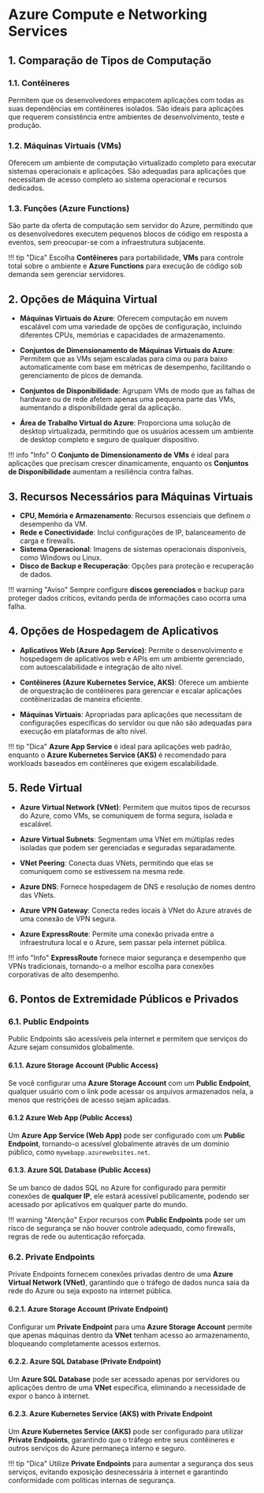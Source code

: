 # Azure Compute e Networking Services

## 1. Comparação de Tipos de Computação

### 1.1. **Contêineres**

Permitem que os desenvolvedores empacotem aplicações com todas as suas dependências em contêineres isolados. São ideais para aplicações que requerem consistência entre ambientes de desenvolvimento, teste e produção.

### 1.2. **Máquinas Virtuais (VMs)**

Oferecem um ambiente de computação virtualizado completo para executar sistemas operacionais e aplicações. São adequadas para aplicações que necessitam de acesso completo ao sistema operacional e recursos dedicados.

### 1.3.  **Funções (Azure Functions)**

São parte da oferta de computação sem servidor do Azure, permitindo que os desenvolvedores executem pequenos blocos de código em resposta a eventos, sem preocupar-se com a infraestrutura subjacente.

!!! tip "Dica"
    Escolha **Contêineres** para portabilidade, **VMs** para controle total sobre o ambiente e **Azure Functions** para execução de código sob demanda sem gerenciar servidores.

## 2. Opções de Máquina Virtual

- **Máquinas Virtuais do Azure**: Oferecem computação em nuvem escalável com uma variedade de opções de configuração, incluindo diferentes CPUs, memórias e capacidades de armazenamento.

- **Conjuntos de Dimensionamento de Máquinas Virtuais do Azure**: Permitem que as VMs sejam escaladas para cima ou para baixo automaticamente com base em métricas de desempenho, facilitando o gerenciamento de picos de demanda.

- **Conjuntos de Disponibilidade**: Agrupam VMs de modo que as falhas de hardware ou de rede afetem apenas uma pequena parte das VMs, aumentando a disponibilidade geral da aplicação.

- **Área de Trabalho Virtual do Azure**: Proporciona uma solução de desktop virtualizada, permitindo que os usuários acessem um ambiente de desktop completo e seguro de qualquer dispositivo.

!!! info "Info"
    O **Conjunto de Dimensionamento de VMs** é ideal para aplicações que precisam crescer dinamicamente, enquanto os **Conjuntos de Disponibilidade** aumentam a resiliência contra falhas.

## 3. Recursos Necessários para Máquinas Virtuais

- **CPU, Memória e Armazenamento**: Recursos essenciais que definem o desempenho da VM.
- **Rede e Conectividade**: Inclui configurações de IP, balanceamento de carga e firewalls.
- **Sistema Operacional**: Imagens de sistemas operacionais disponíveis, como Windows ou Linux.
- **Disco de Backup e Recuperação**: Opções para proteção e recuperação de dados.

!!! warning "Aviso"
    Sempre configure **discos gerenciados** e backup para proteger dados críticos, evitando perda de informações caso ocorra uma falha.

## 4. Opções de Hospedagem de Aplicativos

- **Aplicativos Web (Azure App Service)**: Permite o desenvolvimento e hospedagem de aplicativos web e APIs em um ambiente gerenciado, com autoescalabilidade e integração de alto nível.

- **Contêineres (Azure Kubernetes Service, AKS)**: Oferece um ambiente de orquestração de contêineres para gerenciar e escalar aplicações contêinerizadas de maneira eficiente.

- **Máquinas Virtuais**: Apropriadas para aplicações que necessitam de configurações específicas do servidor ou que não são adequadas para execução em plataformas de alto nível.

!!! tip "Dica"
    **Azure App Service** é ideal para aplicações web padrão, enquanto o **Azure Kubernetes Service (AKS)** é recomendado para workloads baseados em contêineres que exigem escalabilidade.

## 5. Rede Virtual

- **Azure Virtual Network (VNet)**: Permitem que muitos tipos de recursos do Azure, como VMs, se comuniquem de forma segura, isolada e escalável.

- **Azure Virtual Subnets**: Segmentam uma VNet em múltiplas redes isoladas que podem ser gerenciadas e seguradas separadamente.

- **VNet Peering**: Conecta duas VNets, permitindo que elas se comuniquem como se estivessem na mesma rede.

- **Azure DNS**: Fornece hospedagem de DNS e resolução de nomes dentro das VNets.

- **Azure VPN Gateway**: Conecta redes locais à VNet do Azure através de uma conexão de VPN segura.

- **Azure ExpressRoute**: Permite uma conexão privada entre a infraestrutura local e o Azure, sem passar pela internet pública.

!!! info "Info"
    **ExpressRoute** fornece maior segurança e desempenho que VPNs tradicionais, tornando-o a melhor escolha para conexões corporativas de alto desempenho.

## 6. Pontos de Extremidade Públicos e Privados

### 6.1. Public Endpoints

Public Endpoints são acessíveis pela internet e permitem que serviços do Azure sejam consumidos globalmente.

#### 6.1.1. Azure Storage Account (Public Access)
Se você configurar uma **Azure Storage Account** com um **Public Endpoint**, qualquer usuário com o link pode acessar os arquivos armazenados nela, a menos que restrições de acesso sejam aplicadas.

#### 6.1.2 Azure Web App (Public Access)
Um **Azure App Service (Web App)** pode ser configurado com um **Public Endpoint**, tornando-o acessível globalmente através de um domínio público, como `mywebapp.azurewebsites.net`.

#### 6.1.3. Azure SQL Database (Public Access)
Se um banco de dados SQL no Azure for configurado para permitir conexões de **qualquer IP**, ele estará acessível publicamente, podendo ser acessado por aplicativos em qualquer parte do mundo.

!!! warning "Atenção"
    Expor recursos com **Public Endpoints** pode ser um risco de segurança se não houver controle adequado, como firewalls, regras de rede ou autenticação reforçada.

### 6.2. Private Endpoints 

Private Endpoints fornecem conexões privadas dentro de uma **Azure Virtual Network (VNet)**, garantindo que o tráfego de dados nunca saia da rede do Azure ou seja exposto na internet pública.

#### 6.2.1. Azure Storage Account (Private Endpoint)
Configurar um **Private Endpoint** para uma **Azure Storage Account** permite que apenas máquinas dentro da **VNet** tenham acesso ao armazenamento, bloqueando completamente acessos externos.

#### 6.2.2. Azure SQL Database (Private Endpoint)

Um **Azure SQL Database** pode ser acessado apenas por servidores ou aplicações dentro de uma **VNet** específica, eliminando a necessidade de expor o banco à internet.

#### 6.2.3. Azure Kubernetes Service (AKS) with Private Endpoint

Um **Azure Kubernetes Service (AKS)** pode ser configurado para utilizar **Private Endpoints**, garantindo que o tráfego entre seus contêineres e outros serviços do Azure permaneça interno e seguro.

!!! tip "Dica"
    Utilize **Private Endpoints** para aumentar a segurança dos seus serviços, evitando exposição desnecessária à internet e garantindo conformidade com políticas internas de segurança.
